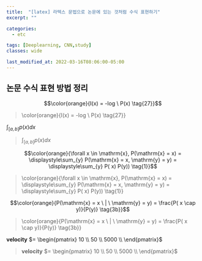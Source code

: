 ```yaml
---
title:  "[latex] 라텍스 문법으로 논문에 있는 것처럼 수식 표현하기"
excerpt: ""

categories:
  - etc

tags: [Deeplearning, CNN,study]
classes: wide

last_modified_at: 2022-03-16T08:06:00-05:00
---
```


## 논문 수식 표현 방법 정리

$$\color{orange}{I(x) = -log \ P(x) \tag{27}}$$

> \color{orange}{I(x) = -log \ P(x) \tag{27}}

$\int_{[a,b]} p(x) dx$

> $\int_{[a,b]} p(x) dx$

$$\color{orange}{\forall x \in \mathrm{x}, P(\mathrm{x} = x) = \displaystyle\sum_{y} P(\mathrm{x} = x, \mathrm{y} = y) = \displaystyle\sum_{y} P( x) P(y)) \tag{1}}$$

> \color{orange}{\forall x \in \mathrm{x}, P(\mathrm{x} = x) = \displaystyle\sum_{y} P(\mathrm{x} = x, \mathrm{y} = y) = \displaystyle\sum_{y} P( x) P(y)) \tag{1}}

$$\color{orange}{P(\mathrm{x} = x \ | \ \mathrm{y} = y) = \frac{P( x \cap y)}{P(y)} \tag{3b}}$$

> \color{orange}{P(\mathrm{x} = x \ | \ \mathrm{y} = y) = \frac{P( x \cap y)}{P(y)} \tag{3b}}

**velocity** $= \begin{pmatrix}
10 \\
50 \\
5000 \\
\end{pmatrix}$

> **velocity** $= \begin{pmatrix}
> 10 \\
> 50 \\
> 5000 \\
> \end{pmatrix}$
